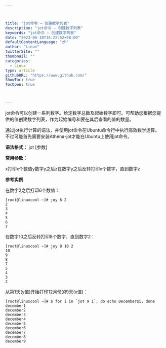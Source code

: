 ```yaml
---



title: "jot命令 – 创建数字列表"
description: "jot命令 – 创建数字列表"
keywords: "jot命令 – 创建数字列表"
date: "2023-06-18T16:22:52+08:00"
defaultContentLanguage: "zh"
author: "Linux"
twitterSite: ""
thumbnail: ""
categories:
  - Linux
type: article
githubURL: "https://www.github.com/"
ShowToc: true
TocOpen: true



---
```


jot命令可以创建一系列数字。给定数字总数及起始数字即可。可帮助您根据您提供的值创建数字列表，作为起始编号和要在其后查看的值的数量。

通过jot执行计算的语法，并使用jot命令在Ubuntu命令行中执行高效数学运算。 不过可能首先需要安装Athena-jot才能在Ubuntu上使用jot命令。

**语法格式：** jot [参数]

**常用参数：**

x打印x个数值y数字y之后z在数字y之后反转打印x个数字，直到数字z

**参考实例**

在数字2之后打印6个数值：

```
[root@linuxcool ~]# joy 6 2
2
3
4
5
6
7
```

在数字10之后反转打印8个数字，直到数字2：

```
[root@linuxcool ~]# joy 8 10 2
10
9
8
7
5
4
3
2
```

从第1天(y值)开始打印12月份的9天(x值)：

```
[root@linuxcool ~]# $ for i in `jot 9 1`; do echo December$i; done
december1
december2
december3
december4
december5
december6
december7
december8
december9
```